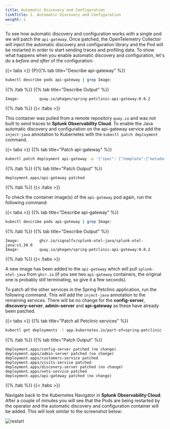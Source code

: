 ```yaml
---
title: Automatic Discovery and Configuration
linkTitle: 1. Automatic Discovery and Configuration
weight: 1
---
```


To see how automatic discovery and configuration works with a single pod we will patch the `api-gateway`. Once patched, the OpenTelemetry Collector will inject the automatic discovery and configuration library and the Pod will be restarted in order to start sending traces and profiling data. To show what happens when you enable automatic discovery and configuration, let's do a *before and after* of the configuration:

{{< tabs >}}
{P}{{% tab title="Describe api-gateway" %}}

``` bash
kubectl describe pods api-gateway | grep Image:
```

{{% /tab %}}
{{% tab title="Describe Output" %}}

``` text
Image:         quay.io/phagen/spring-petclinic-api-gateway:0.0.2
```

{{% /tab %}}
{{< /tabs >}}

This container was pulled from a remote repository `quay.io` and was not built to send traces to **Splunk Observability Cloud**. To enable the Java automatic discovery and configuration on the api-gateway service add the `inject-java` annotation to Kubernetes with the `kubectl patch deployment` command.

{{< tabs >}}
{{% tab title="Patch api-gateway" %}}

``` bash
kubectl patch deployment api-gateway -p '{"spec": {"template":{"metadata":{"annotations":{"instrumentation.opentelemetry.io/inject-java":"default/splunk-otel-collector"}}}}}'
```

{{% /tab %}}
{{% tab title="Patch Output" %}}

``` text
deployment.apps/api-gateway patched
```

{{% /tab %}}
{{< /tabs >}}

To check the container image(s) of the `api-gateway` pod again, run the following command:

{{< tabs >}}
{{% tab title="Describe api-gateway" %}}

``` bash
kubectl describe pods api-gateway | grep Image:
```

{{% /tab %}}
{{% tab title="Describe Output" %}}

```text
Image:         ghcr.io/signalfx/splunk-otel-java/splunk-otel-java:v1.30.0
Image:         quay.io/phagen/spring-petclinic-api-gateway:0.0.2
```

{{% /tab %}}
{{< /tabs >}}

A new image has been added to the `api-gateway` which will pull `splunk-otel-java` from `ghcr.io` (if you see two `api-gateway` containers, the original one is probably still terminating, so give it a few seconds).

To patch all the other services in the Spring Petclinic application, run the following command. This will add the `inject-java` annotation to the remaining services. There will be no change for the **config-server**, **discovery-server**, **admin-server** and **api-gateway** as these have already been patched.

{{< tabs >}}
{{% tab title="Patch all Petclinic services" %}}

``` bash
kubectl get deployments -l app.kubernetes.io/part-of=spring-petclinic -o name | xargs -I % kubectl patch % -p "{\"spec\": {\"template\":{\"metadata\":{\"annotations\":{\"instrumentation.opentelemetry.io/inject-java\":\"default/splunk-otel-collector\"}}}}}"

```

{{% /tab %}}
{{% tab title="Patch Output" %}}

``` text
deployment.apps/config-server patched (no change)
deployment.apps/admin-server patched (no change)
deployment.apps/customers-service patched
deployment.apps/visits-service patched
deployment.apps/discovery-server patched (no change)
deployment.apps/vets-service patched
deployment.apps/api-gateway patched (no change)
```

{{% /tab %}}
{{< /tabs >}}

Navigate back to the Kubernetes Navigator in **Splunk Observability Cloud**. After a couple of minutes you will see that the Pods are being restarted by the operator and the automatic discovery and configuration container will be added. This will look similar to the screenshot below:

![restart](../../images/k8s-navigator-restarted-pods.png)
